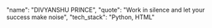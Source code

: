 "name": "DIVYANSHU PRINCE",
"quote": "Work in silence and let your success make noise",
"tech_stack": "Python, HTML"
